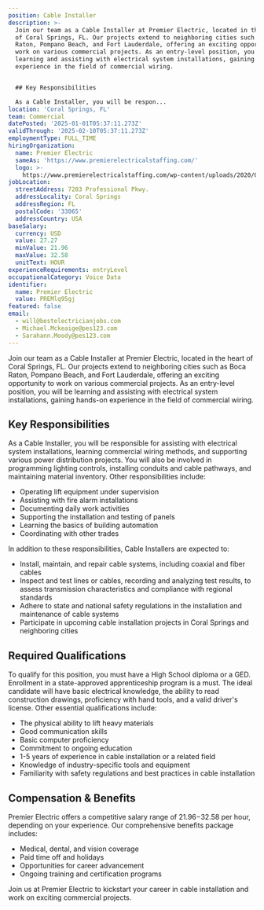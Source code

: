 ```yaml
---
position: Cable Installer
description: >-
  Join our team as a Cable Installer at Premier Electric, located in the heart
  of Coral Springs, FL. Our projects extend to neighboring cities such as Boca
  Raton, Pompano Beach, and Fort Lauderdale, offering an exciting opportunity to
  work on various commercial projects. As an entry-level position, you will be
  learning and assisting with electrical system installations, gaining hands-on
  experience in the field of commercial wiring. 


  ## Key Responsibilities

  As a Cable Installer, you will be respon...
location: 'Coral Springs, FL'
team: Commercial
datePosted: '2025-01-01T05:37:11.273Z'
validThrough: '2025-02-10T05:37:11.273Z'
employmentType: FULL_TIME
hiringOrganization:
  name: Premier Electric
  sameAs: 'https://www.premierelectricalstaffing.com/'
  logo: >-
    https://www.premierelectricalstaffing.com/wp-content/uploads/2020/05/Premier-Electrical-Staffing-logo.png
jobLocation:
  streetAddress: 7203 Professional Pkwy.
  addressLocality: Coral Springs
  addressRegion: FL
  postalCode: '33065'
  addressCountry: USA
baseSalary:
  currency: USD
  value: 27.27
  minValue: 21.96
  maxValue: 32.58
  unitText: HOUR
experienceRequirements: entryLevel
occupationalCategory: Voice Data
identifier:
  name: Premier Electric
  value: PREMlq95gj
featured: false
email:
  - will@bestelectricianjobs.com
  - Michael.Mckeaige@pes123.com
  - Sarahann.Moody@pes123.com
---
```




Join our team as a Cable Installer at Premier Electric, located in the heart of Coral Springs, FL. Our projects extend to neighboring cities such as Boca Raton, Pompano Beach, and Fort Lauderdale, offering an exciting opportunity to work on various commercial projects. As an entry-level position, you will be learning and assisting with electrical system installations, gaining hands-on experience in the field of commercial wiring. 

## Key Responsibilities
As a Cable Installer, you will be responsible for assisting with electrical system installations, learning commercial wiring methods, and supporting various power distribution projects. You will also be involved in programming lighting controls, installing conduits and cable pathways, and maintaining material inventory. Other responsibilities include:

- Operating lift equipment under supervision
- Assisting with fire alarm installations
- Documenting daily work activities
- Supporting the installation and testing of panels
- Learning the basics of building automation
- Coordinating with other trades

In addition to these responsibilities, Cable Installers are expected to:

- Install, maintain, and repair cable systems, including coaxial and fiber cables
- Inspect and test lines or cables, recording and analyzing test results, to assess transmission characteristics and compliance with regional standards
- Adhere to state and national safety regulations in the installation and maintenance of cable systems
- Participate in upcoming cable installation projects in Coral Springs and neighboring cities

## Required Qualifications
To qualify for this position, you must have a High School diploma or a GED. Enrollment in a state-approved apprenticeship program is a must. The ideal candidate will have basic electrical knowledge, the ability to read construction drawings, proficiency with hand tools, and a valid driver's license. Other essential qualifications include:

- The physical ability to lift heavy materials
- Good communication skills
- Basic computer proficiency
- Commitment to ongoing education
- 1-5 years of experience in cable installation or a related field
- Knowledge of industry-specific tools and equipment
- Familiarity with safety regulations and best practices in cable installation

## Compensation & Benefits
Premier Electric offers a competitive salary range of $21.96-$32.58 per hour, depending on your experience. Our comprehensive benefits package includes:

- Medical, dental, and vision coverage
- Paid time off and holidays
- Opportunities for career advancement
- Ongoing training and certification programs

Join us at Premier Electric to kickstart your career in cable installation and work on exciting commercial projects.
